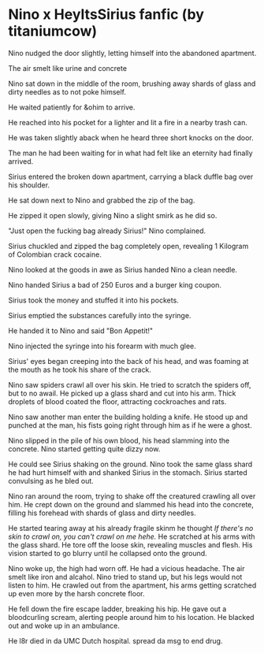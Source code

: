 # Nino x HeyItsSirius fanfic (by titaniumcow)

Nino nudged the door slightly, letting himself into the abandoned apartment.

The air smelt like urine and concrete

Nino sat down in the middle of the room, brushing away shards of glass and dirty needles as to not poke himself.

He waited patiently for &ohim to arrive. 

He reached into his pocket for a lighter and lit a fire in a nearby trash can. 

He was taken slightly aback when he heard three short knocks on the door.

The man he had been waiting for in what had felt like an eternity had finally arrived.

Sirius entered the broken down apartment, carrying a black duffle bag over his shoulder.

He sat down next to Nino and grabbed the zip of the bag.

He zipped it open slowly, giving Nino a slight smirk as he did so.

"Just open the fucking bag already Sirius!" Nino complained.

Sirius chuckled and zipped the bag completely open, revealing 1 Kilogram of Colombian crack cocaine. 

Nino looked at the goods in awe as Sirius handed Nino a clean needle.

Nino handed Sirius a bad of 250 Euros and a burger king coupon.

Sirius took the money and stuffed it into his pockets.

Sirius emptied the substances carefully into the syringe.

He handed it to Nino and said "Bon Appetit!"

Nino injected the syringe into his forearm with much glee.

Sirius' eyes began creeping into the back of his head, and was foaming at the mouth as he took his share of the crack.

Nino saw spiders crawl all over his skin. He tried to scratch the spiders off, but to no awail.
He picked up a glass shard and cut into his arm. Thick droplets of blood coated the floor, attracting cockroaches and rats.

Nino saw another man enter the building holding a knife. He stood up and punched at the man, his fists going right through him as if he were a ghost.

Nino slipped in the pile of his own blood, his head slamming into the concrete. Nino started getting quite dizzy now.

He could see Sirius shaking on the ground. Nino took the same glass shard he had hurt himself with and shanked Sirius in the stomach. Sirius started convulsing as he bled out. 

Nino ran around the room, trying to shake off the creatured crawling all over him. He crept down on the ground and slammed his head into the concrete, filling his forehead with shards of glass and dirty needles. 

He started tearing away at his already fragile skinm he thought *If there's no skin to crawl on, you can't crawl on me hehe.* He scratched at his arms with the glass shard. He tore off the loose skin, revealing muscles and flesh. His vision started to go blurry until he collapsed onto the ground.

Nino woke up, the high had worn off. He had a vicious headache. The air smelt like iron and alcahol. Nino tried to stand up, but his legs would not listen to him. He crawled out from the apartment, his arms getting scratched up even more by the harsh concrete floor. 

He fell down the fire escape ladder, breaking his hip. He gave out a bloodcurling scream, alerting people around him to his location. He blacked out and woke up in an ambulance. 

He l8r died in da UMC Dutch hospital. spread da msg to end drug.
